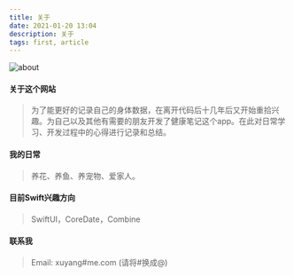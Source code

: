 ```yaml
---
title: 关于
date: 2021-01-20 13:04
description: 关于
tags: first, article
---
```


![about](/images/about.svg)

#### 关于这个网站 ####

> 为了能更好的记录自己的身体数据，在离开代码后十几年后又开始重拾兴趣。为自己以及其他有需要的朋友开发了健康笔记这个app。在此对日常学习、开发过程中的心得进行记录和总结。

#### 我的日常 ####

> 养花、养鱼、养宠物、爱家人。

#### 目前Swift兴趣方向 ####

> SwiftUI，CoreDate，Combine

#### 联系我 ####

> Email: xuyang#me.com (请将#换成@)
